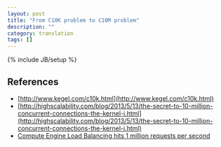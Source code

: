 ```yaml
---
layout: post
title: "From C10K problem to C10M problem"
description: ""
category: translation 
tags: []
---
```

{% include JB/setup %}

## References 
- [http://www.kegel.com/c10k.html](http://www.kegel.com/c10k.html)
- [http://highscalability.com/blog/2013/5/13/the-secret-to-10-million-concurrent-connections-the-kernel-i.html](http://highscalability.com/blog/2013/5/13/the-secret-to-10-million-concurrent-connections-the-kernel-i.html)
- [Compute Engine Load Balancing hits 1 million requests per second](https://cloudplatform.googleblog.com/2013/11/compute-engine-load-balancing-hits-1-million-requests-per-second.html)
